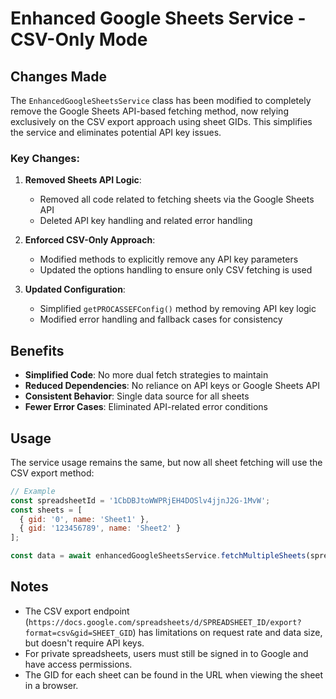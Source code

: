 # Enhanced Google Sheets Service - CSV-Only Mode

## Changes Made

The `EnhancedGoogleSheetsService` class has been modified to completely remove the Google Sheets API-based fetching method, now relying exclusively on the CSV export approach using sheet GIDs. This simplifies the service and eliminates potential API key issues.

### Key Changes:

1. **Removed Sheets API Logic**: 
   - Removed all code related to fetching sheets via the Google Sheets API
   - Deleted API key handling and related error handling

2. **Enforced CSV-Only Approach**:
   - Modified methods to explicitly remove any API key parameters
   - Updated the options handling to ensure only CSV fetching is used

3. **Updated Configuration**:
   - Simplified `getPROCASSEFConfig()` method by removing API key logic
   - Modified error handling and fallback cases for consistency

## Benefits

- **Simplified Code**: No more dual fetch strategies to maintain
- **Reduced Dependencies**: No reliance on API keys or Google Sheets API
- **Consistent Behavior**: Single data source for all sheets
- **Fewer Error Cases**: Eliminated API-related error conditions

## Usage

The service usage remains the same, but now all sheet fetching will use the CSV export method:

```javascript
// Example
const spreadsheetId = '1CbDBJtoWWPRjEH4DOSlv4jjnJ2G-1MvW';
const sheets = [
  { gid: '0', name: 'Sheet1' },
  { gid: '123456789', name: 'Sheet2' }
];

const data = await enhancedGoogleSheetsService.fetchMultipleSheets(spreadsheetId, sheets);
```

## Notes

- The CSV export endpoint (`https://docs.google.com/spreadsheets/d/SPREADSHEET_ID/export?format=csv&gid=SHEET_GID`) has limitations on request rate and data size, but doesn't require API keys.
- For private spreadsheets, users must still be signed in to Google and have access permissions.
- The GID for each sheet can be found in the URL when viewing the sheet in a browser.
